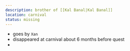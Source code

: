 ```yaml
---
description: brother of [[Kal Banal|Kal Banal]]
location: carnival
status: missing
---
```

- goes by `Xan`
- disappeared at carnival about 6 months before quest
- 
